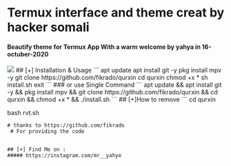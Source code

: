 # Termux interface and theme creat by hacker somali
#### Beautify theme for Termux App With a warm welcome by yahya in 16-octuber-2020
<img src="https://www.pngkey.com/maxpic/u2w7w7u2i1a9w7e6/">
## [+] Installation & Usage
```
apt update
apt install git -y
pkg install mpv -y
git clone https://github.com/fikrado/qurxin
cd qurxin
chmod +x *
sh install.sh
exit
```
### or use Single Command
```
apt update && apt install git -y && pkg install mpv && git clone https://github.com/fikrado/qurxin && cd qurxin && chmod +x * && ./install.sh
```
## [+]How to remove 
```
cd qurxin

bash rvt.sh
```
# thanks to https://github.com/fikrado 
 # For providing the code

    
## [+] Find Me on :
##### https://instagram.com/mr__yahye

